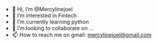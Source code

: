 - 👋 Hi, I’m @Mercylinejoel
- 👀 I’m interested in Fintech
- 🌱 I’m currently learning python
- 💞️ I’m looking to collaborate on ...
- 📫 How to reach me on gmail: mercylinejoel@gmail.com

<!---
Mercylinejoel/Mercylinejoel is a ✨ special ✨ repository because its `README.md` (this file) appears on your GitHub profile.
You can click the Preview link to take a look at your changes.
--->
